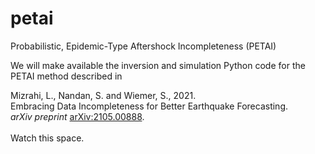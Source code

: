 # petai
Probabilistic, Epidemic-Type Aftershock Incompleteness (PETAI)


We will make available the inversion and simulation Python code for the PETAI method described in<br/>

Mizrahi, L., Nandan, S. and Wiemer, S., 2021. <br/>
Embracing Data Incompleteness for Better Earthquake Forecasting. <br/>
_arXiv preprint_ [arXiv:2105.00888](https://arxiv.org/pdf/2105.00888.pdf).<br/>
<br/>
Watch this space.
